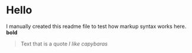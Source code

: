 # Hello
I manually created this readme file to test how markup syntax works here.
**bold**
>Text that is a quote
*I like capybaras* 
